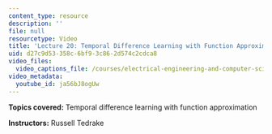 ```yaml
---
content_type: resource
description: ''
file: null
resourcetype: Video
title: 'Lecture 20: Temporal Difference Learning with Function Approximation'
uid: d27c9d53-358c-6bf9-3c86-2d574c2cdca8
video_files:
  video_captions_file: /courses/electrical-engineering-and-computer-science/6-832-underactuated-robotics-spring-2009/video-lectures/lecture-20-temporal-difference-learning-with-function-approximation/ja56bJ8ogUw.vtt
video_metadata:
  youtube_id: ja56bJ8ogUw
---
```


**Topics covered:** Temporal difference learning with function approximation

**Instructors:** Russell Tedrake